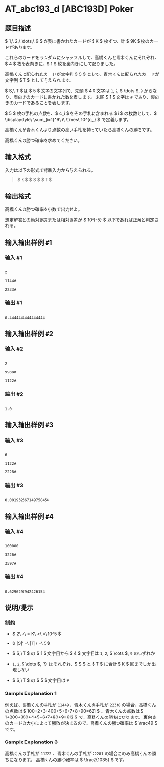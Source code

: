 # AT_abc193_d [ABC193D] Poker

## 题目描述

[problemUrl]: https://atcoder.jp/contests/abc193/tasks/abc193_d

$ 1,\ 2,\ \dots,\ 9 $ が表に書かれたカードが $ K $ 枚ずつ、計 $ 9K $ 枚のカードがあります。  
 これらのカードをランダムにシャッフルして、高橋くんと青木くんにそれぞれ、$ 4 $ 枚を表向きに、$ 1 $ 枚を裏向きにして配りました。  
 高橋くんに配られたカードが文字列 $ S $ として、青木くんに配られたカードが文字列 $ T $ として与えられます。  
 $ S,\ T $ は $ 5 $ 文字の文字列で、先頭 $ 4 $ 文字は `1`, `2`, $ \dots $, `9` からなり、表向きのカードに書かれた数を表します。 末尾 $ 1 $ 文字は `#` であり、裏向きのカードであることを表します。  
 $ 5 $ 枚の手札の点数を、$ c_i $ をその手札に含まれる $ i $ の枚数として、$ \displaystyle\ \sum_{i=1}^9\ i\ \times\ 10^{c_i} $ で定義します。  
 高橋くんが青木くんより点数の高い手札を持っていたら高橋くんの勝ちです。  
 高橋くんの勝つ確率を求めてください。

## 输入格式

入力は以下の形式で標準入力から与えられる。

> $ K $ $ S $ $ T $

## 输出格式

高橋くんの勝つ確率を小数で出力せよ。  
 想定解答との絶対誤差または相対誤差が $ 10^{-5} $ 以下であれば正解と判定される。

## 输入输出样例 #1

### 输入 #1

```
2
1144#
2233#
```

### 输出 #1

```
0.4444444444444444
```

## 输入输出样例 #2

### 输入 #2

```
2
9988#
1122#
```

### 输出 #2

```
1.0
```

## 输入输出样例 #3

### 输入 #3

```
6
1122#
2228#
```

### 输出 #3

```
0.001932367149758454
```

## 输入输出样例 #4

### 输入 #4

```
100000
3226#
3597#
```

### 输出 #4

```
0.6296297942426154
```

## 说明/提示

### 制約

- $ 2\ <\ = K\ <\ =\ 10^5 $
- $ |S|\ =\ |T|\ =\ 5 $
- $ S,\ T $ の $ 1 $ 文字目から $ 4 $ 文字目は `1`, `2`, $ \dots $, `9` のいずれか
- `1`, `2`, $ \dots $, `9` はそれぞれ、$ S $ と $ T $ に合計 $ K $ 回までしか出現しない
- $ S,\ T $ の $ 5 $ 文字目は `#`

### Sample Explanation 1

例えば、高橋くんの手札が `11449` 、青木くんの手札が `22338` の場合、高橋くんの点数は $ 100+2+3+400+5+6+7+8+90=621 $ 、青木くんの点数は $ 1+200+300+4+5+6+7+80+9=612 $ で、高橋くんの勝ちになります。 裏向きのカードの大小によって勝敗が決まるので、高橋くんの勝つ確率は $ \frac49 $ です。

### Sample Explanation 3

高橋くんの手札が `11222` 、青木くんの手札が `22281` の場合にのみ高橋くんの勝ちになります。 高橋くんの勝つ確率は $ \frac2{1035} $ です。